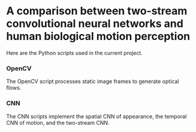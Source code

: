 # A comparison between two-stream convolutional neural networks and human biological motion perception

Here are the Python scripts used in the current project.

### OpenCV

The OpenCV script processes static image frames to generate optical flows.

### CNN

The CNN scripts implement the spatial CNN of appearance, the temporal CNN of motion, and the two-stream CNN.
